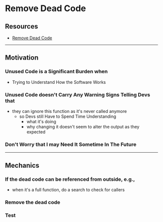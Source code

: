 # Remove Dead Code


## Resources

- [Remove Dead Code](https://memberservices.informit.com/my_account/webedition/9780135425664/html/removedeadcode.html)


---
## Motivation

### Unused Code is a Significant Burden when 
- Trying to Understand How the Software Works

### Unused Code doesn't Carry Any Warning Signs Telling Devs that 
- they can ignore this function as it's never called anymore
  - so Devs still Have to Spend Time Understanding 
    - what it's doing 
    - why changing it doesn't seem to alter the output as they expected 

### Don't Worry that I may Need It Sometime In The Future

---
## Mechanics

### If the dead code can be referenced from outside, e.g., 
- when it's a full function, do a search to check for callers

### Remove the dead code

### Test